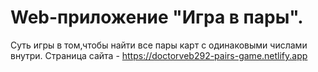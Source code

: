 # Web-приложение "Игра в пары".
Суть игры в том,чтобы найти все пары карт с одинаковыми числами внутри.
Страница сайта - https://doctorveb292-pairs-game.netlify.app
